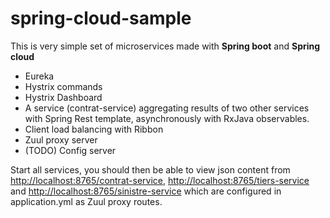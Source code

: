 # spring-cloud-sample

This is very simple set of microservices made with **Spring boot** and **Spring cloud**

* Eureka
* Hystrix commands
* Hystrix Dashboard
* A service (contrat-service) aggregating results of two other services with Spring Rest template, asynchronously with RxJava observables.
* Client load balancing with Ribbon
* Zuul proxy server
* (TODO) Config server

Start all services, you should then be able to view json content from <http://localhost:8765/contrat-service>, <http://localhost:8765/tiers-service> and <http://localhost:8765/sinistre-service> which are configured in application.yml as Zuul proxy routes.
